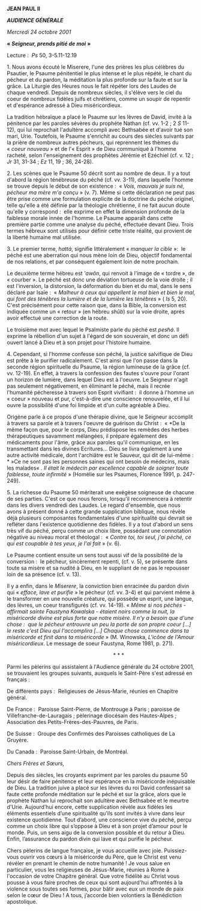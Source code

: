 **JEAN PAUL II**

***AUDIENCE GÉNÉRALE***

*Mercredi 24 octobre 2001*

**« *Seigneur, prends pitié de moi* »**

Lecture :  *Ps* 50, 3-5.11-12.19

1. Nous avons écouté le Miserere, l'une des prières les plus célèbres du Psautier, le Psaume pénitentiel le plus intense et le plus répété, le chant du pécheur et du pardon, la méditation la plus profonde sur la faute et sur la grâce. La Liturgie des Heures nous le fait répéter lors des Laudes de chaque vendredi. Depuis de nombreux siècles, il s'élève vers le ciel du coeur de nombreux fidèles juifs et chrétiens, comme un soupir de repentir et d'espérance adressé à Dieu miséricordieux.

La tradition hébraïque a placé le Psaume sur les lèvres de David, invité à la pénitence par les paroles sévères du prophète Nathan (cf. vv. 1-2 ; 2 *S* 11-12), qui lui reprochait l'adultère accompli avec Bethsabée et d'avoir tué son mari, Urie. Toutefois, le Psaume s'enrichit au cours des siècles suivants par la prière de nombreux autres pécheurs, qui reprennent les thèmes du « *coeur nouveau* » et de l'« Esprit » de Dieu communiqué à l'homme racheté, selon l'enseignement des prophètes Jérémie et Ezéchiel (cf. v. 12 ; *Jr* 31, 31-34 ; *Ez* 11, 19 ; 36, 24-28).

2. Les scènes que le Psaume 50 décrit sont au nombre de deux. Il y a tout d'abord la région ténébreuse du péché (cf. vv. 3-11), dans laquelle l'homme se trouve depuis le début de son existence :  « *Vois, mauvais je suis né, pécheur ma mère m'a conçu* » (v. 7). Même si cette déclaration ne peut pas être prise comme une formulation explicite de la doctrine du péché originel, telle qu'elle a été définie par la théologie chrétienne, il ne fait aucun doute qu'elle y correspond :  elle exprime en effet la dimension profonde de la faiblesse morale innée de l'homme. Le Psaume apparaît dans cette première partie comme une analyse du péché, effectuée devant Dieu. Trois termes hébreux sont utilisés pour définir cette triste réalité, qui provient de la liberté humaine mal utilisée.

3. Le premier terme, *hattá*, signifie littéralement « *manquer la cible* »:  le péché est une aberration qui nous mène loin de Dieu, objectif fondamental de nos relations, et par conséquent également loin de notre prochain.

Le deuxième terme hébreu est *'awôn*, qui renvoit à l'image de « tordre », de « courber ». Le péché est donc une déviation tortueuse de la voie droite ; il est l'inversion, la distorsion, la déformation du bien et du mal, dans le sens déclaré par Isaïe :  « *Malheur à ceux qui appellent le mal bien et bien le mal, qui font des ténèbres la lumière et de la lumière les ténèbres* » ( *Is* 5, 20). C'est précisément pour cette raison que, dans la Bible, la conversion est indiquée comme un « retour » (en hébreu *shûb*) sur la voie droite, après avoir effectué une correction de la route.

Le troisième mot avec lequel le Psalmiste parle du péché est *peshá*. Il exprime la rébellion d'un sujet à l'égard de son souverain, et donc un défi ouvert lancé à Dieu et à son projet pour l'histoire humaine.

4. Cependant, si l'homme confesse son péché, la justice salvifique de Dieu est prête à le purifier radicalement. C'est ainsi que l'on passe dans la seconde région spirituelle du Psaume, la région lumineuse de la grâce (cf. vv. 12-19). En effet, à travers la confession des fautes s'ouvre pour l'orant un horizon de lumière, dans lequel Dieu est à l'oeuvre. Le Seigneur n'agit pas seulement négativement, en éliminant le péché, mais il recrée l'humanité pécheresse à travers son Esprit vivifiant :  il donne à l'homme un « coeur » nouveau et pur, c'est-à-dire une conscience renouvelée, et il lui ouvre la possibilité d'une foi limpide et d'un culte agréable à Dieu.

Origène parle à ce propos d'une thérapie divine, que le Seigneur accomplit à travers sa parole et à travers l'oeuvre de guérison du Christ :  « *De la même façon que, pour le corps, Dieu prédispose les remèdes des herbes thérapeutiques savamment mélangées, il prépare également des médicaments pour l'âme, grâce aux paroles qu'il communique, en les transmettant dans les divines Ecritures... Dieu se livra également à une autre activité médicale, dont l'archiâtre est le Sauveur, qui dit de lui-même :  * »Ce ne sont pas les personnes saines qui ont besoin de médecins, mais les malades« *. Il était le médecin par excellence capable de soigner toute faiblesse, toute infirmité* » (Homélie sur les Psaumes, Florence 1991, p. 247-249).

5. La richesse du Psaume 50 mériterait une exégèse soigneuse de chacune de ses parties. C'est ce que nous ferons, lorsqu'il recommencera à retentir dans les divers vendredi des Laudes. Le regard d'ensemble, que nous avons à présent donné à cette grande supplication biblique, nous révèle déjà plusieurs composantes fondamentales d'une spiritualité qui devrait se refléter dans l'existence quotidienne des fidèles. Il y a tout d'abord un sens très vif du péché, perçu comme un choix libre, possédant une connotation négative au niveau moral et théologal :  « *Contre toi, toi seul, j'ai péché, ce qui est coupable à tes yeux, je l'ai fait* » (v. 6).

Le Psaume contient ensuite un sens tout aussi vif de la possibilité de la conversion :  le pécheur, sincèrement repenti, (cf. v. 5), se présente dans toute sa misère et sa nudité à Dieu, en le suppliant de ne pas le repousser loin de sa présence (cf. v. 13).

Il y a enfin, dans le *Miserere*, la conviction bien enracinée du pardon divin qui « *efface, lave et purifie* » le pécheur (cf. vv. 3-4) et qui parvient même à le transformer en une nouvelle créature, qui possède un esprit, une langue, des lèvres, un coeur transfigurés (cf. vv. 14-19). « *Même si nos péchés - affirmait sainte Faustyna Kowalska - étaient noirs comme la nuit, la miséricorde divine est plus forte que notre misère. Il n'y a besoin que d'une chose :  que le pécheur entrouvre un peu la porte de son propre coeur [...] le reste c'est Dieu qui l'accomplira [...] Chaque chose commence dans ta miséricorde et finit dans ta miséricorde* » (M. Winowska, *L'icône de l'Amour miséricordieux*. Le message de soeur Faustyna, Rome 1981, p. 271).

                                                                        * * *

Parmi les pèlerins qui assistaient à l'Audience générale du 24 octobre 2001, se trouvaient les groupes suivants, auxquels le Saint-Père s'est adressé en français :

De différents pays :  Religieuses de Jésus-Marie, réunies en Chapitre général.

De France :  Paroisse Saint-Pierre, de Montrouge à Paris ; paroisse de Villefranche-de-Lauragais ; pèlerinage diocésain des Hautes-Alpes ; Association des Petits-Frères-des-Pauvres, de Paris.

De Suisse :  Groupe des Confirmés des Paroisses catholiques de La Gruyère.

Du Canada :  Paroisse Saint-Urbain, de Montréal.

*Chers Frères et Sœurs,*

Depuis des siècles, les croyants expriment par les paroles du psaume 50 leur désir de faire pénitence et leur espérance en la miséricorde inépuisable de Dieu. La tradition juive a placé sur les lèvres du roi David confessant sa faute cette profonde méditation sur le péché et sur la grâce, alors que le prophète Nathan lui reprochait son adultère avec Bethsabée et le meurtre d'Urie. Aujourd’hui encore, cette supplication révèle aux fidèles les éléments essentiels d’une spiritualité qu’ils sont invités à vivre dans leur existence quotidienne. Tout d’abord, une conscience vive du péché, perçu comme un choix libre qui s’oppose à Dieu et à son projet d’amour pour le monde. Puis, un sens aigu de la conversion possible et du retour à Dieu. Enfin, l’assurance du pardon divin qui lave et qui purifie le pécheur.

Chers pèlerins de langue française, je vous accueille avec joie. Puissiez-vous ouvrir vos cœurs à la miséricorde du Père, que le Christ est venu révéler en prenant le chemin de notre humanité ! Je vous salue en particulier, vous les religieuses de Jésus-Marie, réunies à Rome à l'occasion de votre Chapitre général. Que votre fidélité au Christ vous pousse à vous faire proches de ceux qui sont aujourd'hui affrontés à la violence sous toutes ses formes, pour bâtir avec eux un monde de paix selon le cœur de Dieu ! A tous, j’accorde bien volontiers la Bénédiction apostolique.